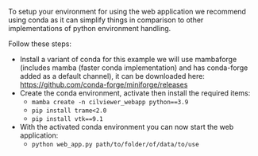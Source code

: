 To setup your environment for using the web application we recommend using conda as it can simplify things in comparison to other implementations of python environment handling.

Follow these steps:
- Install a variant of conda for this example we will use mambaforge (includes mamba (faster conda implementation) and has conda-forge added as a default channel), it can be downloaded here: https://github.com/conda-forge/miniforge/releases
- Create the conda environment, activate then install the required items:
    - `mamba create -n cilviewer_webapp python==3.9`
    - `pip install trame<2.0`
    - `pip install vtk==9.1`
- With the activated conda environment you can now start the web application:
    - `python web_app.py path/to/folder/of/data/to/use`